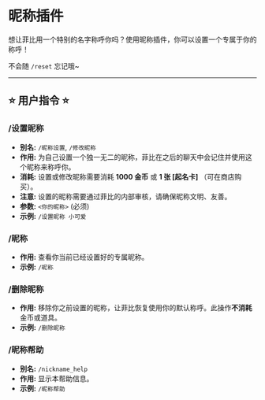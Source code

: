 # 昵称插件

想让菲比用一个特别的名字称呼你吗？使用昵称插件，你可以设置一个专属于你的称呼！

不会随 `/reset` 忘记哦~

---

## ⭐ 用户指令 ⭐

### /设置昵称
- **别名:** `/昵称设置`, `/修改昵称`
- **作用:** 为自己设置一个独一无二的昵称，菲比在之后的聊天中会记住并使用这个昵称来称呼你。
- **消耗:** 设置或修改昵称需要消耗 **1000 金币** 或 **1 张 [起名卡]** （可在商店购买）。
- **注意:** 设置的昵称需要通过菲比的内部审核，请确保昵称文明、友善。
- **参数:** `<你的昵称>` (必须)
- **示例:** `/设置昵称 小可爱`

### /昵称
- **作用:** 查看你当前已经设置好的专属昵称。
- **示例:** `/昵称`

### /删除昵称
- **作用:** 移除你之前设置的昵称，让菲比恢复使用你的默认称呼。此操作**不消耗**金币或道具。
- **示例:** `/删除昵称`

### /昵称帮助
- **别名:** `/nickname_help`
- **作用:** 显示本帮助信息。
- **示例:** `/昵称帮助`